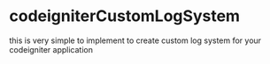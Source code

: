 # codeigniterCustomLogSystem
this is very simple to implement to create custom log system for your codeigniter application
